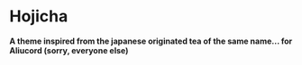 # Hojicha

**A theme inspired from the japanese originated tea of the same name... for Aliucord (sorry, everyone else)**
